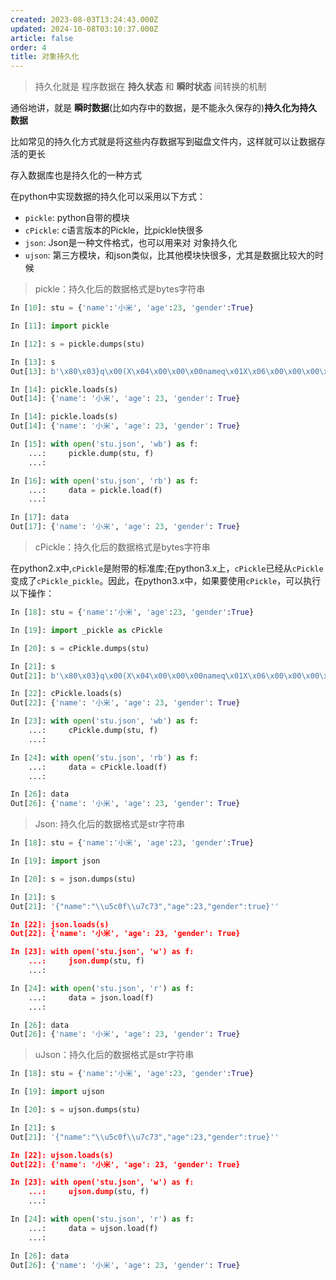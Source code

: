 ```yaml
---
created: 2023-08-03T13:24:43.000Z
updated: 2024-10-08T03:10:37.000Z
article: false
order: 4
title: 对象持久化
---
```

> 持久化就是 程序数据在 **持久状态** 和 **瞬时状态** 间转换的机制

通俗地讲，就是 **瞬时数据**(比如内存中的数据，是不能永久保存的)**持久化为持久数据**

比如常见的持久化方式就是将这些内存数据写到磁盘文件内，这样就可以让数据存活的更长

存入数据库也是持久化的一种方式

在python中实现数据的持久化可以采用以下方式：

- `pickle`: python自带的模块
- `cPickle`: c语言版本的Pickle，比pickle快很多
- `json`: Json是一种文件格式，也可以用来对 对象持久化
- `ujson`: 第三方模块，和json类似，比其他模块快很多，尤其是数据比较大的时候

> pickle：持久化后的数据格式是bytes字符串

```python
In [10]: stu = {'name':'小米', 'age':23, 'gender':True}

In [11]: import pickle

In [12]: s = pickle.dumps(stu)

In [13]: s
Out[13]: b'\x80\x03}q\x00(X\x04\x00\x00\x00nameq\x01X\x06\x00\x00\x00\xe5\xb0\x8f\xe7\xb1\xb3q\x02X\x03\x00\x00\x00ageq\x03K\x17X\x06\x00\x00\x00genderq\x04\x88u.'

In [14]: pickle.loads(s)
Out[14]: {'name': '小米', 'age': 23, 'gender': True}

In [14]: pickle.loads(s)
Out[14]: {'name': '小米', 'age': 23, 'gender': True}

In [15]: with open('stu.json', 'wb') as f:
    ...:     pickle.dump(stu, f)
    ...:

In [16]: with open('stu.json', 'rb') as f:
    ...:     data = pickle.load(f)
    ...:

In [17]: data
Out[17]: {'name': '小米', 'age': 23, 'gender': True} 
```

> cPickle：持久化后的数据格式是bytes字符串

在python2.x中,`cPickle`是附带的标准库;在python3.x上，`cPickle`已经从`cPickle`变成了`cPickle_pickle`。因此，在python3.x中，如果要使用`cPickle`，可以执行以下操作：

```python
In [18]: stu = {'name':'小米', 'age':23, 'gender':True}

In [19]: import _pickle as cPickle

In [20]: s = cPickle.dumps(stu)

In [21]: s
Out[21]: b'\x80\x03}q\x00(X\x04\x00\x00\x00nameq\x01X\x06\x00\x00\x00\xe5\xb0\x8f\xe7\xb1\xb3q\x02X\x03\x00\x00\x00ageq\x03K\x17X\x06\x00\x00\x00genderq\x04\x88u.'

In [22]: cPickle.loads(s)
Out[22]: {'name': '小米', 'age': 23, 'gender': True}

In [23]: with open('stu.json', 'wb') as f:
    ...:     cPickle.dump(stu, f)
    ...:

In [24]: with open('stu.json', 'rb') as f:
    ...:     data = cPickle.load(f)
    ...:

In [26]: data
Out[26]: {'name': '小米', 'age': 23, 'gender': True}
```

> Json: 持久化后的数据格式是str字符串

```python
In [18]: stu = {'name':'小米', 'age':23, 'gender':True}

In [19]: import json

In [20]: s = json.dumps(stu)

In [21]: s
Out[21]: '{"name":"\\u5c0f\\u7c73","age":23,"gender":true}''

In [22]: json.loads(s)
Out[22]: {'name': '小米', 'age': 23, 'gender': True}

In [23]: with open('stu.json', 'w') as f:
    ...:     json.dump(stu, f)
    ...:

In [24]: with open('stu.json', 'r') as f:
    ...:     data = json.load(f)
    ...:

In [26]: data
Out[26]: {'name': '小米', 'age': 23, 'gender': True}
```

> uJson：持久化后的数据格式是str字符串

```python
In [18]: stu = {'name':'小米', 'age':23, 'gender':True}

In [19]: import ujson

In [20]: s = ujson.dumps(stu)

In [21]: s
Out[21]: '{"name":"\\u5c0f\\u7c73","age":23,"gender":true}''

In [22]: ujson.loads(s)
Out[22]: {'name': '小米', 'age': 23, 'gender': True}

In [23]: with open('stu.json', 'w') as f:
    ...:     ujson.dump(stu, f)
    ...:

In [24]: with open('stu.json', 'r') as f:
    ...:     data = ujson.load(f)
    ...:

In [26]: data
Out[26]: {'name': '小米', 'age': 23, 'gender': True}
```

